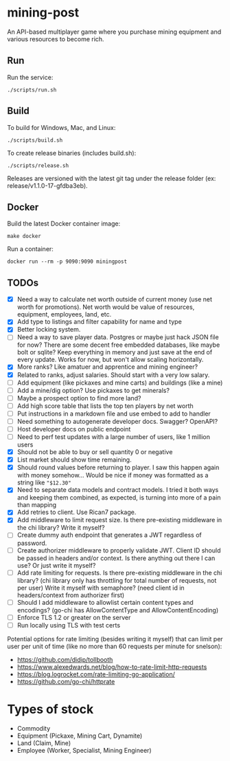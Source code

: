 # mining-post
An API-based multiplayer game where you purchase mining equipment and various resources to become rich.

## Run
Run the service:
```
./scripts/run.sh
```

## Build
To build for Windows, Mac, and Linux:
```
./scripts/build.sh
```

To create release binaries (includes build.sh):
```
./scripts/release.sh
```

Releases are versioned with the latest git tag under the release folder (ex: release/v1.1.0-17-gfdba3eb).

## Docker
Build the latest Docker container image:
```
make docker
```

Run a container:
```
docker run --rm -p 9090:9090 miningpost
```

## TODOs
- [x] Need a way to calculate net worth outside of current money (use net worth for promotions). Net worth would be value of resources, equipment, employees, land, etc.
- [x] Add type to listings and filter capability for name and type
- [x] Better locking system.
- [ ] Need a way to save player data. Postgres or maybe just hack JSON file for now? There are some decent free embedded databases, like maybe bolt or sqlite? Keep everything in memory and just save at the end of every update. Works for now, but won't allow scaling horizontally.
- [x] More ranks? Like amatuer and apprentice and mining engineer?
- [x] Related to ranks, adjust salaries. Should start with a very low salary.
- [ ] Add equipment (like pickaxes and mine carts) and buildings (like a mine)
- [ ] Add a mine/dig option? Use pickaxes to get minerals?
- [ ] Maybe a prospect option to find more land?
- [ ] Add high score table that lists the top ten players by net worth
- [ ] Put instructions in a markdown file and use embed to add to handler
- [ ] Need something to autogenerate developer docs. Swagger? OpenAPI?
- [ ] Host developer docs on public endpoint
- [ ] Need to perf test updates with a large number of users, like 1 million users
- [x] Should not be able to buy or sell quantity 0 or negative
- [x] List market should show time remaining.
- [x] Should round values before returning to player. I saw this happen again with money somehow... Would be nice if money was formatted as a string like `"$12.30"`
- [x] Need to separate data models and contract models. I tried it both ways and keeping them combined, as expected, is turning into more of a pain than mapping
- [x] Add retries to client. Use Rican7 package.
- [x] Add middleware to limit request size. Is there pre-existing middleware in the chi library? Write it myself?
- [ ] Create dummy auth endpoint that generates a JWT regardless of password.
- [ ] Create authorizer middleware to properly validate JWT. Client ID should be passed in headers and/or context. Is there anything out there I can use? Or just write it myself?
- [ ] Add rate limiting for requests. Is there pre-existing middleware in the chi library? (chi library only has throttling for total number of requests, not per user) Write it myself with semaphore? (need client id in headers/context from authorizer first)
- [ ] Should I add middleware to allowlist certain content types and encodings? (go-chi has AllowContentType and AllowContentEncoding)
- [ ] Enforce TLS 1.2 or greater on the server
- [ ] Run locally using TLS with test certs

Potential options for rate limiting (besides writing it myself) that can limit per user per unit of time (like no more than 60 requests per minute for snelson):
- https://github.com/didip/tollbooth
- https://www.alexedwards.net/blog/how-to-rate-limit-http-requests
- https://blog.logrocket.com/rate-limiting-go-application/
- https://github.com/go-chi/httprate

# Types of stock
- Commodity
- Equipment (Pickaxe, Mining Cart, Dynamite)
- Land (Claim, Mine)
- Employee (Worker, Specialist, Mining Engineer)
